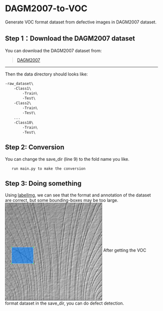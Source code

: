 # DAGM2007-to-VOC
Generate VOC format dataset from defective images in DAGM2007 dataset.

## Step 1：Download the DAGM2007 dataset
You can download the DAGM2007 dataset from:  
>[DAGM2007](https://hci.iwr.uni-heidelberg.de/node/3616)
---
Then the data directory should looks like:   
```
-raw_dataset\
    -Class1\
        -Train\
        -Test\
    -Class2\
        -Train\
        -Test\
    ...
    -Class10\
        -Train\
        -Test\
```
 ## Step 2: Conversion
 You can change the save_dir (line 9) to the fold name you like.
 ```
    run main.py to make the conversion
 ```

 ## Step 3: Doing something
 Using [labelImg](https://github.com/tzutalin/labelImg), we can see that the format and annotation of the dataset are correct, but some bounding-boxes may be too large.  
  <img src="https://github.com/Levigty/DAGM2007-to-VOC/blob/master/DAGM-VOC.JPG" width="320" alt="DAGM2007-VOC" align="middle"/>
  After getting the VOC format dataset in the save_dir, you can do defect detection.
